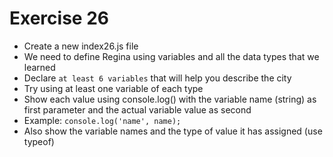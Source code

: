 # Exercise 26

- Create a new index26.js file
- We need to define Regina using variables and all the data types that we learned
- Declare `at least 6 variables` that will help you describe the city
- Try using at least one variable of each type
- Show each value using console.log() with the variable name (string) as first parameter and the actual variable value as second
- Example: `console.log('name', name);`
- Also show the variable names and the type of value it has assigned (use typeof)
